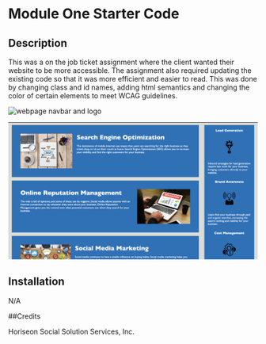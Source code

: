 # Module One Starter Code

## Description

 This was a on the job ticket assignment where the client wanted their website to be more accessible. The assignment also required updating the existing code so that it was more efficient and easier to read. This was done by changing class and id names, adding html semantics and changing the color of certain elements to meet WCAG guidelines.

![webpage navbar and logo](assets/module-one-imgs/Screen%20Shot%202022-12-07%20at%2011.42.48%20AM.png)

![homepage main content](assets/module-one-imgs/Screen%20Shot%202022-12-07%20at%2011.43.03%20AM.png)
## Installation 

N/A

##Credits

Horiseon Social Solution Services, Inc.
